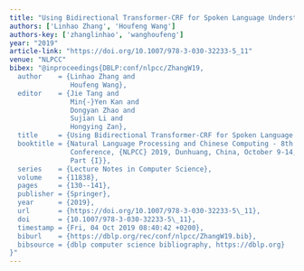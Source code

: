 ```yaml
---
title: "Using Bidirectional Transformer-CRF for Spoken Language Understanding"
authors: ['Linhao Zhang', 'Houfeng Wang']
authors-key: ['zhanglinhao', 'wanghoufeng']
year: "2019"
article-link: "https://doi.org/10.1007/978-3-030-32233-5_11"
venue: "NLPCC"
bibex: "@inproceedings{DBLP:conf/nlpcc/ZhangW19,
  author    = {Linhao Zhang and
               Houfeng Wang},
  editor    = {Jie Tang and
               Min{-}Yen Kan and
               Dongyan Zhao and
               Sujian Li and
               Hongying Zan},
  title     = {Using Bidirectional Transformer-CRF for Spoken Language Understanding},
  booktitle = {Natural Language Processing and Chinese Computing - 8th {CCF} International
               Conference, {NLPCC} 2019, Dunhuang, China, October 9-14, 2019, Proceedings,
               Part {I}},
  series    = {Lecture Notes in Computer Science},
  volume    = {11838},
  pages     = {130--141},
  publisher = {Springer},
  year      = {2019},
  url       = {https://doi.org/10.1007/978-3-030-32233-5\_11},
  doi       = {10.1007/978-3-030-32233-5\_11},
  timestamp = {Fri, 04 Oct 2019 08:40:42 +0200},
  biburl    = {https://dblp.org/rec/conf/nlpcc/ZhangW19.bib},
  bibsource = {dblp computer science bibliography, https://dblp.org}
}"
---
```


